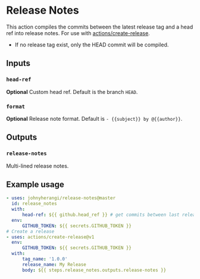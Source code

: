 # Release Notes

This action compiles the commits between the latest release tag and a head ref into release notes. For use with [actions/create-release](https://github.com/actions/create-release).

-   If no release tag exist, only the HEAD commit will be compiled.

## Inputs

### `head-ref`

**Optional** Custom head ref. Default is the branch `HEAD`.

### `format`

**Optional** Release note format. Default is `- {{subject}} by @{{author}}`.

## Outputs

### `release-notes`

Multi-lined release notes.

## Example usage

```yaml
- uses: johnyherangi/release-notes@master
  id: release_notes
  with:
      head-ref: ${{ github.head_ref }} # get commits between last release and the current branches HEAD
  env:
      GITHUB_TOKEN: ${{ secrets.GITHUB_TOKEN }}
# Create a release
- uses: actions/create-release@v1
  env:
      GITHUB_TOKEN: ${{ secrets.GITHUB_TOKEN }}
  with:
      tag_name: '1.0.0'
      release_name: My Release
      body: ${{ steps.release_notes.outputs.release-notes }}
```
